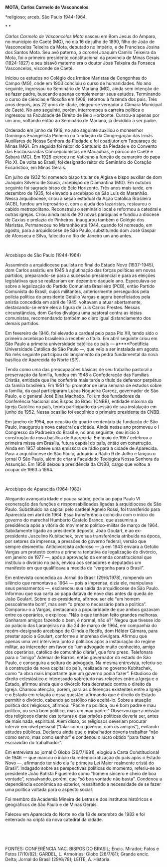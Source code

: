 **MOTA, Carlos Carmelo de Vasconcelos**

\*religioso; arceb. São Paulo 1944-1964.

* *

*Carlos Carmelo de Vasconcelos Mota* nasceu em Bom Jesus do Amparo, no
município de Caeté (MG), no dia 16 de julho de 1890, filho de João de
Vasconcelos Teixeira da Mota, deputado no Império, e de Francisca Josina
dos Santos Mota. Seu avô paterno, o coronel Joaquim Camilo Teixeira da
Mota, foi o primeiro presidente constitucional da província de Minas
Gerais (1824-1827) e seu bisavô materno era o doutor José Teixeira da
Fonseca Vasconcelos, visconde de Caeté.

Iniciou os estudos no Colégio dos Irmãos Maristas de Congonhas do Campo
(MG), onde em 1903 concluiu o curso de humanidades. No ano seguinte,
ingressou no Seminário de Mariana (MG), ainda sem intenção de se fazer
padre, buscando apenas complementar seus estudos. Terminando o curso de
ciências e filosofia em 1909, retornou à fazenda dos pais. Três anos
depois, aos 22 anos de idade, elegeu-se vereador à Câmara Municipal de
Caeté. No ano seguinte, porém, interrompeu a carreira política e
ingressou na Faculdade de Direito de Belo Horizonte. Cursou-a apenas por
um ano, voltando então ao Seminário de Mariana, já decidido a ser padre.

Ordenado em junho de 1918, no ano seguinte auxiliou o monsenhor Domingos
Evangelista Pinheiro na fundação da Congregação das Irmãs Auxiliares de
Nossa Senhora da Piedade e foi coadjutor em Taquaraçu de Minas (MG). Em
seguida foi reitor do Santuário da Piedade e do Convento das
Enclausuradas Concepcionistas de Macaúbas, e pároco de Caeté e Sabará
(MG). Em 1926 exerceu no Vaticano a função de camareiro do papa Pio XI.
De volta ao Brasil, foi designado reitor do Seminário do Coração
Eucarístico, em Minas Gerais.

Em julho de 1932 foi nomeado bispo titular de Algisa e bispo auxiliar de
dom Joaquim Silvério de Sousa, arcebispo de Diamantina (MG). Em outubro
seguinte foi sagrado bispo de Belo Horizonte. Três anos mais tarde, em
dezembro de 1935, foi elevado a arcebispo de São Luís do Maranhão. Nessa
arquidiocese, criou a seção estadual da Ação Católica Brasileira (ACB),
fundou um leprosário e, com a ajuda dos lazaristas, restaurou o cabido
metropolitano. Reconstruiu o seminário local e reformou a catedral e
outras igrejas. Criou ainda mais de 20 novas paróquias e fundou a
diocese de Caxias e prelazia de Pinheiros. Inaugurou também o Colégio
dos Maristas. Permaneceu no Maranhão até 1944, quando foi nomeado, em
agosto, para a arquidiocese de São Paulo, substituindo dom José Gaspar
de Afonseca e Silva, falecido no Rio de Janeiro um ano antes.

 

Arcebispo de São Paulo (1944-1964)

Assumindo a arquidiocese paulista no final do Estado Novo (1937-1945),
dom Carlos assistiu em 1945 à aglutinação das forças políticas em novos
partidos, preparando-se para a sucessão presidencial e para as eleições
legislativas que se realizariam em dezembro daquele ano. Especulava-se
sobre a legalização do Partido Comunista Brasileiro (PCB), então Partido
Comunista do Brasil, cujos militantes, anteriormente perseguidos pela
polícia política do presidente Getúlio Vargas e agora beneficiados pela
anistia concedida em abril de 1945, voltavam a atuar abertamente,
destacando-se entre eles a figura de Luís Carlos Prestes. Nessas
circunstâncias, dom Carlos divulgou uma pastoral contra as idéias
comunistas, recomendando também ao clero igual distanciamento dos demais
partidos.

Em fevereiro de 1946, foi elevado a cardeal pelo papa Pio XII, tendo
sido o primeiro arcebispo brasileiro a receber o título. Em abril
seguinte criou em São Paulo a primeira universidade católica do país —
a****Pontifícia Universidade Católica de São Paulo —, que veio a ser
instalada em agosto. No mês seguinte participou do lançamento da pedra
fundamental da nova basílica de Aparecida do Norte (SP).

Tendo como uma das preocupações básicas de seu trabalho pastoral a
preservação da família, fundou em 1948 a Confederação das Famílias
Cristãs, entidade que lhe conferiria mais tarde o título de defensor
perpétuo da família brasileira. Em 1951 foi promotor de uma semana de
estudos sobre a família, da qual participaram Lucas Nogueira Garcez,
governador de São Paulo, e o general José Bina Machado. Foi um dos
fundadores da Conferência Nacional dos Bispos do Brasil (CNBB), entidade
máxima da Igreja Católica no país, tendo participado da sessão de sua
instalação em junho de 1952. Nessa ocasião foi escolhido o primeiro
presidente da CNBB.

Em janeiro de 1954, por ocasião do quarto centenário da fundação de São
Paulo, inaugurou a nova catedral da cidade. Ainda nesse ano promoveu o I
Congresso da Padroeira do Brasil e, no ano seguinte, deu início à
construção da nova basílica de Aparecida. Em maio de 1957 celebrou a
primeira missa em Brasília, futura capital do país, então em construção.
Ainda em 1957 obteve uma emissora de rádio para a cidade de Aparecida.
Para a arquidiocese de São Paulo, adquiriu a Rádio 9 de Julho e lançou o
jornal O São Paulo, além de criar a Faculdade Teológica Nossa Senhora da
Assunção. Em 1958 deixou a presidência da CNBB, cargo que voltou a
ocupar de 1963 a 1964.

 

Arcebispo de Aparecida (1964-1982)

Alegando avançada idade e pouca saúde, pediu ao papa Paulo VI exoneração
das funções e responsabilidades ligadas à arquidiocese de São Paulo.
Substituído na capital pelo cardeal Agnelo Rossi, foi transferido para
Aparecida em abril de 1964. Essa transferência coincidiu com o início do
governo do marechal Humberto Castelo Branco, que assumira a presidência
após a vitória do movimento político-militar de março de 1964.
Sabidamente ligado ao presidente deposto, João Goulart, e ao
ex-presidente Juscelino Kubitschek, teve sua transferência atribuída na
época, por setores da imprensa, a pressões do governo federal, versão
que sempre desmentiu. Antidivorcista ardoroso — já em 1943 enviara a
Getúlio Vargas um protesto contra a primeira tentativa de legalização do
divórcio, em janeiro de 1977 —, após a aprovação da emenda
constitucional que instituiu o divórcio no país, enviou aos senadores e
deputados um manifesto em que qualificava a medida de “vergonha para o
Brasil”.

Em entrevista concedida ao Jornal do Brasil (29/6/1978), rompendo um
silêncio que remontava a 1964 — pois a imprensa, dizia ele, manipulava
seus pensamentos —, esclareceu sua saída da arquidiocese de São Paulo.
Informou que sua carta ao papa datava de nove dias antes da queda de
João Goulart. Sobre o ex-presidente, afirmou ser ele “um homem
pessoalmente bom”, mas sem “o preparo necessário para a política”.
Comparou-o a Vargas, destacando a popularidade de que ambos gozavam
entre os operários, e explicou: “Não é que tenham feito grandes
melhoras. Ganharam amigos fazendo o bem, é normal, não é?” Negou que
tivesse ido ao palácio das Laranjeiras no dia 24 de março de 1964, em
companhia do recém-designado arcebispo de Olinda e Recife, dom Hélder
Câmara, para prestar apoio a Goulart, conforme a imprensa divulgara.
Afirmou que apenas uma vez interviera junto a políticos após a
instauração do regime militar, ao interceder em favor de “um advogado
muito conhecido, amigo dos operários, católico de comunhão diária”, que
fora preso. Telefonara para o “amigo” Ademar de Barros, então governador
do estado de São Paulo, e conseguira a soltura do advogado. Na mesma
entrevista, referiu-se à construção da nova capital do país, realizada
no governo Kubitschek, como “a obra mais importante que um governo podia
fazer”. Estudioso do direito eclesiástico e interessado sobretudo nas
relações entre a Igreja e o Estado, afirmou ainda que o divórcio fora
decretado contra o direito da Igreja. Chamou atenção, porém, para as
diferenças existentes entre a Igreja e o Estado em relação a essa
questão, afirmando que é direito do Estado permitir o divórcio, cabendo
ao católico não aceitá-lo. Sobre a atuação política dos religiosos,
afirmou: “Padre na política, ou é bom padre e mau político, ou será bom
político, mas um mau padre.” Observou que a missão dos religiosos diante
das torturas e das prisões políticas deveria ser, antes de mais nada,
espiritual. Além disso, os religiosos deveriam procurar intervir em
nível pessoal (“falar com o governo, com os amigos”), evitando  atitudes
públicas. Declarou ainda que o trabalhador deveria trabalhar “não como
servo, mas como senhor” e condenou o lucro obtido “para fazer a
escravidão do trabalhador”.

Em entrevista ao jornal O Globo (26/7/1981), elogiou a Carta
Constitucional de 1946 — que marcou o início da redemocratização do país
após o Estado Novo —, afirmando ter sido ela “a primeira Lei Maior
realmente cristã do Brasil”. Indagado sobre as perspectivas políticas do
momento, referiu-se ao presidente João Batista Figueiredo como “homem
sincero e cheio de boa vontade”, ressalvando, porém, que “só boa vontade
não basta”. Condenou a dependência econômica ao exterior, ressaltando a
necessidade de se fazer uma política voltada para o aspecto social.

Foi membro da Academia Mineira de Letras e dos institutos históricos e
geográficos de São Paulo e de Minas Gerais.

Faleceu em Aparecida do Norte no dia 18 de setembro de 1982 e foi
enterrado na cripta da nova catedral da cidade.

 

 

FONTES: CONFERÊNCIA NAC. BISPOS DO BRASIL; Encic. Mirador; Fatos e Fotos
(7/10/82); GARDEL, L. Armoiries; Globo (26/7/81); Grande encic. Delta;
Jornal do Brasil (29/6/78); LEITE, A. História.

 

